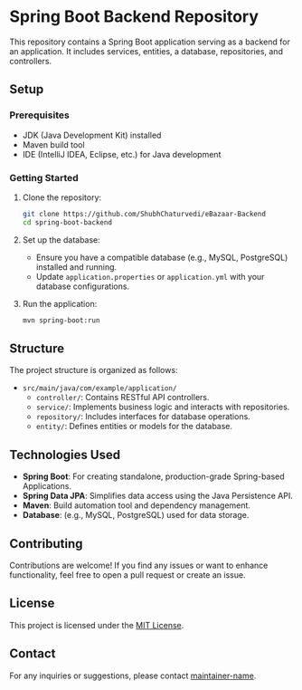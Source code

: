 # Spring Boot Backend Repository

This repository contains a Spring Boot application serving as a backend for an application. It includes services, entities, a database, repositories, and controllers.

## Setup

### Prerequisites

- JDK (Java Development Kit) installed
- Maven build tool
- IDE (IntelliJ IDEA, Eclipse, etc.) for Java development

### Getting Started

1. Clone the repository:

    ```bash
    git clone https://github.com/ShubhChaturvedi/eBazaar-Backend
    cd spring-boot-backend
    ```

2. Set up the database:
    - Ensure you have a compatible database (e.g., MySQL, PostgreSQL) installed and running.
    - Update `application.properties` or `application.yml` with your database configurations.

3. Run the application:

    ```bash
    mvn spring-boot:run
    ```

## Structure

The project structure is organized as follows:

- `src/main/java/com/example/application/`
    - `controller/`: Contains RESTful API controllers.
    - `service/`: Implements business logic and interacts with repositories.
    - `repository/`: Includes interfaces for database operations.
    - `entity/`: Defines entities or models for the database.

## Technologies Used

- **Spring Boot**: For creating standalone, production-grade Spring-based Applications.
- **Spring Data JPA**: Simplifies data access using the Java Persistence API.
- **Maven**: Build automation tool and dependency management.
- **Database**: (e.g., MySQL, PostgreSQL) used for data storage.

## Contributing

Contributions are welcome! If you find any issues or want to enhance functionality, feel free to open a pull request or create an issue.

## License

This project is licensed under the [MIT License](LICENSE).

## Contact

For any inquiries or suggestions, please contact [maintainer-name](mailto:maintainer@example.com).
